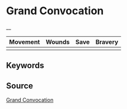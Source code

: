 # Grand Convocation

__


| Movement | Wounds | Save | Bravery |
|:--------:|:------:|:----:|:-------:|
|  |  |  |  |


## Keywords



## Source

[Grand Convocation](https://wahapedia.ru/aos3/factions/stormcast-eternals/Grand-Convocation)
